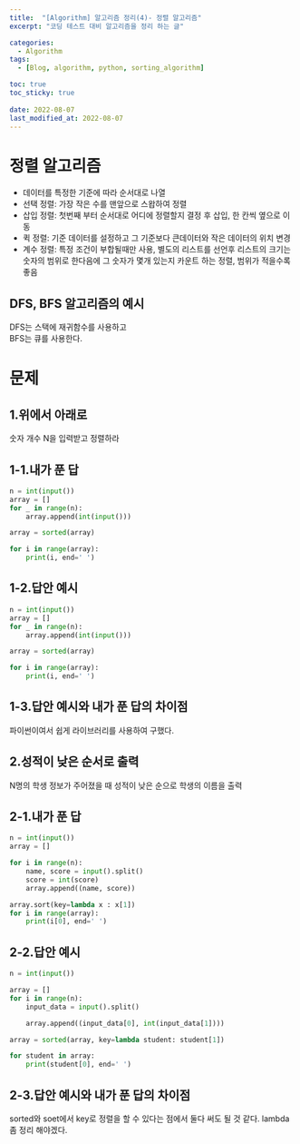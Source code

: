 ```yaml
---
title:  "[Algorithm] 알고리즘 정리(4)- 정렬 알고리즘"
excerpt: "코딩 테스트 대비 알고리즘을 정리 하는 글"

categories:
  - Algorithm
tags:
  - [Blog, algorithm, python, sorting_algorithm]

toc: true
toc_sticky: true
 
date: 2022-08-07
last_modified_at: 2022-08-07
---
```


# 정렬 알고리즘
- 데이터를 특정한 기준에 따라 순서대로 나열
- 선택 정렬: 가장 작은 수를 맨앞으로 스왑하여 정렬
- 삽입 정렬: 첫번째 부터 순서대로 어디에 정렬할지 결정 후 삽입, 한 칸씩 옆으로 이동
- 퀵 정렬: 기준 데이터를 설정하고 그 기준보다 큰데이터와 작은 데이터의 위치 변경
- 계수 정렬: 특정 조건이 부합될때만 사용, 별도의 리스트를 선언후 리스트의 크기는 숫자의 범위로 한다음에 그 숫자가 몇개 있는지 카운트 하는 정렬, 범위가 적을수록 좋음 
## DFS, BFS 알고리즘의 예시
DFS는 스택에 재귀함수를 사용하고  
BFS는 큐를 사용한다.
 
# 문제

## 1.위에서 아래로
숫자 개수 N을 입력받고 정렬하라

## 1-1.내가 푼 답

```python
n = int(input())
array = []
for _ in range(n):
    array.append(int(input()))

array = sorted(array)

for i in range(array):
    print(i, end=' ')
```

## 1-2.답안 예시
```python
n = int(input())
array = []
for _ in range(n):
    array.append(int(input()))

array = sorted(array)

for i in range(array):
    print(i, end=' ')
```

## 1-3.답안 예시와 내가 푼 답의 차이점
파이썬이여서 쉽게 라이브러리를 사용하여 구했다.

## 2.성적이 낮은 순서로 출력
N명의 학생 정보가 주어졌을 때 성적이 낮은 순으로 학생의 이름을 출력

## 2-1.내가 푼 답

```python
n = int(input())
array = []

for i in range(n):
    name, score = input().split()
    score = int(score)
    array.append((name, score))

array.sort(key=lambda x : x[1])
for i in range(array):
    print(i[0], end=' ')
```

## 2-2.답안 예시

```python
n = int(input())

array = []
for i in range(n):
    input_data = input().split()

    array.append((input_data[0], int(input_data[1])))

array = sorted(array, key=lambda student: student[1])

for student in array:
    print(student[0], end=' ')

```

## 2-3.답안 예시와 내가 푼 답의 차이점
sorted와 soet에서 key로 정렬을 할 수 있다는 점에서 둘다 써도 될 것 같다.
lambda 좀 정리 해야겠다.  

